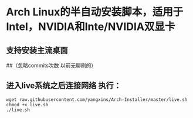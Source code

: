 # Arch Linux的半自动安装脚本，适用于Intel，NVIDIA和Inte/NVIDIA双显卡
## 支持安装主流桌面
##（忽略commits次数 以前无聊刷的）
## 进入live系统之后连接网络 执行：
```
wget raw.githubusercontent.com/yangxins/Arch-Installer/master/live.sh
chmod +x live.sh
./live.sh
```
